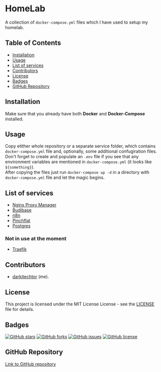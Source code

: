# HomeLab

A collection of `docker-compose.yml` files which I have used to setup my homelab.

## Table of Contents

- [Installation](#installation)
- [Usage](#usage)
- [List of services](#list-of-services)
- [Contributors](#contributors)
- [License](#license)
- [Badges](#badges)
- [GitHub Repository](#github-repository)

## Installation

Make sure that you already have both **Docker** and **Docker-Compose** installed.

## Usage

Copy etither whole repository or a separate service folder, which contains `docker-compose.yml` file and, optionally, some additional confugiration files.  
Don't forget to create and populate an `.env` file if you see that any environment variables are mentioned in `docker-compose.yml` (it looks like `${something}`).  
After copying the files just run `docker-compose up -d` in a directory with `docker-compose.yml` file and let the magic begins.

## List of services

- [Nginx Proxy Manager](https://github.com/darkitechtor/homelab/tree/main/Nginx)
- [Budibase](https://github.com/darkitechtor/homelab/tree/main/Budibase)
- [n8n](https://github.com/darkitechtor/homelab/tree/main/n8n)
- [Pinchflat](https://github.com/darkitechtor/homelab/tree/main/Pinchflat)
- [Postgres](https://github.com/darkitechtor/homelab/tree/main/Postgres)

### Not in use at the moment

- [Traefik](https://github.com/darkitechtor/homelab/tree/main/Traefik)

## Contributors

- [darkitechtor](https://github.com/darkitechtor) (me).

## License

This project is licensed under the MIT License License - see the [LICENSE](LICENSE) file for details.

## Badges

[![GitHub stars](https://img.shields.io/github/stars/HomeLab)](https://github.com/HomeLab/stargazers)
[![GitHub forks](https://img.shields.io/github/forks/HomeLab)](https://github.com/HomeLab/network/members)
[![GitHub issues](https://img.shields.io/github/issues/HomeLab)](https://github.com/HomeLab/issues)
[![GitHub license](https://img.shields.io/github/license/HomeLab)](https://github.com/HomeLab/blob/master/LICENSE)

## GitHub Repository

[Link to GitHub repository](https://github.com/HomeLab)
